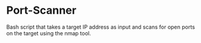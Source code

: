 # Port-Scanner
Bash script that takes a target IP address as input and scans for open ports on the target using the nmap tool.
